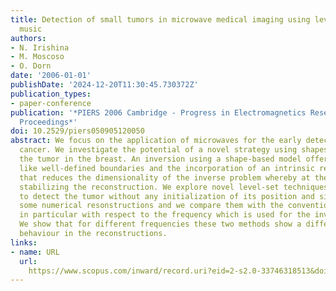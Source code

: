 ```yaml
---
title: Detection of small tumors in microwave medical imaging using level sets and
  music
authors:
- N. Irishina
- M. Moscoso
- O. Dorn
date: '2006-01-01'
publishDate: '2024-12-20T11:30:45.730372Z'
publication_types:
- paper-conference
publication: '*PIERS 2006 Cambridge - Progress in Electromagnetics Research Symposium,
  Proceedings*'
doi: 10.2529/piers050905120050
abstract: We focus on the application of microwaves for the early detection of breast
  cancer. We investigate the potential of a novel strategy using shapes for modeling
  the tumor in the breast. An inversion using a shape-based model offers several advantages
  like well-defined boundaries and the incorporation of an intrinsic regularization
  that reduces the dimensionality of the inverse problem whereby at the same time
  stabilizing the reconstruction. We explore novel level-set techniques as a means
  to detect the tumor without any initialization of its position and size. We present
  some numerical resonstructions and we compare them with the conventional MUSIC algorithm,
  in particular with respect to the frequency which is used for the investigation.
  We show that for different frequencies these two methods show a different qualitative
  behaviour in the reconstructions.
links:
- name: URL
  url: 
    https://www.scopus.com/inward/record.uri?eid=2-s2.0-33746318513&doi=10.2529%2fpiers050905120050&partnerID=40&md5=6e926d258aac9f901b8aa58b5cf1216b
---
```

